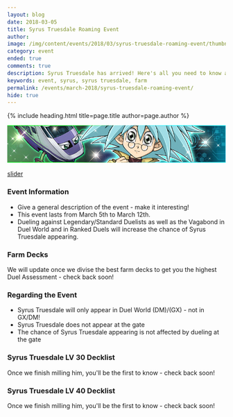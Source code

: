 ```yaml
---
layout: blog
date: 2018-03-05
title: Syrus Truesdale Roaming Event
author: 
image: /img/content/events/2018/03/syrus-truesdale-roaming-event/thumbnail.png
category: event
ended: true
comments: true
description: Syrus Truesdale has arrived! Here's all you need to know about the event and the best ways to farm him - get those Vehicroid cards!  
keywords: event, syrus, syrus truesdale, farm
permalink: /events/march-2018/syrus-truesdale-roaming-event/
hide: true
---
```


{% include heading.html title=page.title author=page.author %}

![Banner](/img/content/events/2018/03/syrus-truesdale-roaming-event/banner.png)

[slider](/img/content/events/2018/03/syrus-truesdale-roaming-event/slider.jpg)

### Event Information 
- Give a general description of the event - make it interesting!
- This event lasts from March 5th to March 12th.
- Dueling against Legendary/Standard Duelists as well as the Vagabond in Duel World and in Ranked Duels will increase the chance of Syrus Truesdale appearing.

### Farm Decks
We will update once we divise the best farm decks to get you the highest Duel Assessment - check back soon!

### Regarding the Event
- Syrus Truesdale will only appear in Duel World (DM)/(GX) - not in GX/DM!
- Syrus Truesdale does not appear at the gate
- The chance of Syrus Truesdale appearing is not affected by dueling at the gate 

### Syrus Truesdale LV 30 Decklist
Once we finish milling him, you'll be the first to know - check back soon!

### Syrus Truesdale LV 40 Decklist
Once we finish milling him, you'll be the first to know - check back soon!